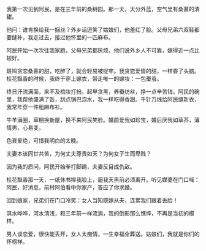 我第一次见到阿民，是在三年前的桑树园。那一天，天分外蓝，空气里有桑葚的清甜。

他问：谁肯换给我一捆丝？外乡话逗笑了姑娘们，他羞红了脸。父母兄弟六双鞋都要缝补，我走过去，接过他怀里的一匹麻布。

阿民开始一次次往我家跑，父母兄弟都厌烦，他们说外乡人不可靠，嫁得近一点比较好。

斑鸠贪恋桑葚的甜，吃醉了，就会轻易被捉牢。我贪恋爱情的甜，一样昏了头脑。桂花飘香的时候，我终于穿上嫁衣，带走唯一的嫁妆：一包蚕茧。

终日汗流满面，来不及梳妆打扮。起早贪黑，养蚕纺丝，挣一点辛苦钱。阿民的碗里，我帮他盛满了饭，刮点锅巴泡水，我一样吃得香甜。千针万线给阿民缝新衣，我常年穿一件粗麻布衫。

牛羊满圈，草棚换新屋，换不来阿民笑脸。婚前爱我如珍宝，婚后厌我如草芥，薄情男，心易变。

色衰爱绝，可惜我明白的太晚。

夫妻本该同甘共苦，为何丈夫尊贵如天？为何女子生而卑贱？

因为我的质问，阿民开始拳打脚踢，夫妻反目成仇敌。

桂花飘香那一天，一纸休书摔我脸上，逼我天黑前必须离开。听见媒婆在门口喊：阿民，好消息，前村阿伯看中你家产，答应了你求婚。

回到娘家，兄弟们在门口冷笑：女人当知既嫁从夫，连累我们跟着丢脸！

淇水哗哗，河水清浅，和三年前一样流淌，我的倒影那么憔悴，不再是当初的模样。

男人谈恋爱，很快能丢开，女人太痴情，一生幸福全葬送。姑娘们，我就是你们的怀榜样。
